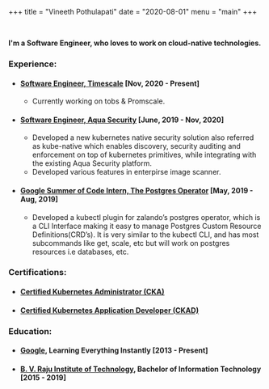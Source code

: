 +++
title = "Vineeth Pothulapati"
date = "2020-08-01"
menu = "main"
+++

&nbsp;
&nbsp;

**I'm a Software Engineer, who loves to work on cloud-native technologies.**


### Experience:

* #### [Software Engineer, Timescale](https://www.aquasec.com/) [Nov, 2020 - Present]
    * Currently working on tobs & Promscale.

* #### [Software Engineer, Aqua Security](https://www.aquasec.com/) [June, 2019 - Nov, 2020]

    * Developed a new kubernetes native security solution also referred as kube-native which enables discovery, security auditing and enforcement on top of kubernetes primitives, while integrating with the existing Aqua Security platform.
    * Developed various features in enterpirse image scanner.

* #### [Google Summer of Code Intern, The Postgres Operator](https://summerofcode.withgoogle.com/archive/2019/projects/6091237608652800/) [May, 2019 - Aug, 2019]


    * Developed a kubectl plugin for zalando’s postgres operator, which is a CLI Interface making it easy to manage Postgres Custom Resource Definitions(CRD’s). It is very similar to the kubectl CLI, and has most subcommands like get, scale, etc but will work on postgres resources i.e databases, etc.

### Certifications:

* #### [Certified Kubernetes Administrator (CKA)](https://www.youracclaim.com/badges/091fce0b-155a-4ac1-a146-d307da0b7675/public_url)

* #### [Certified Kubernetes Application Developer (CKAD)](https://www.youracclaim.com/badges/921d00a4-e2c1-4802-b60b-f3adaca8dc99/public_url)


### Education:

* #### [Google](https://google.com), Learning Everything Instantly [2013 - Present]

* #### [B. V. Raju Institute of Technology](http://bvrit.ac.in/), Bachelor of Information Technology [2015 - 2019]


&nbsp;
&nbsp;
